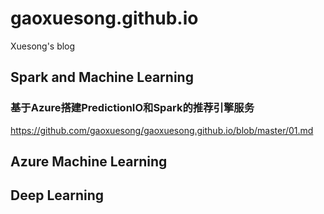# gaoxuesong.github.io
Xuesong's blog

## Spark and Machine Learning
### 基于Azure搭建PredictionIO和Spark的推荐引擎服务
https://github.com/gaoxuesong/gaoxuesong.github.io/blob/master/01.md

## Azure Machine Learning

## Deep Learning
